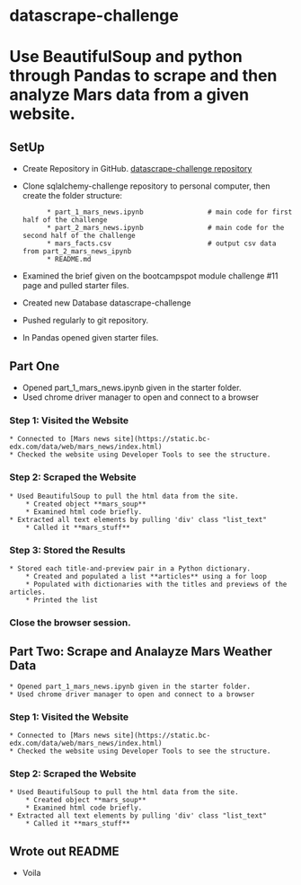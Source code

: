 # datascrape-challenge

# Use BeautifulSoup and python through Pandas to scrape and then analyze Mars data from a given website.

## SetUp

* Create Repository in GitHub.
[datascrape-challenge repository](https://github.com/StephWolter/datascrape-challenge.git)

* Clone sqlalchemy-challenge repository to personal computer, then create the folder structure:


            * part_1_mars_news.ipynb                # main code for first half of the challenge
            * part_2_mars_news.ipynb                # main code for the second half of the challenge
            * mars_facts.csv                        # output csv data from part_2_mars_news_ipynb
            * README.md

* Examined the brief given on the bootcampspot module challenge #11 page and pulled starter files. 
* Created new Database datascrape-challenge
* Pushed regularly to git repository.
* In Pandas opened given starter files.

## Part One

* Opened part_1_mars_news.ipynb given in the starter folder.
* Used chrome driver manager to open and connect to a browser

### Step 1: Visited the Website
    * Connected to [Mars news site](https://static.bc-edx.com/data/web/mars_news/index.html) 
    * Checked the website using Developer Tools to see the structure.

### Step 2: Scraped the Website
    * Used BeautifulSoup to pull the html data from the site.
        * Created object **mars_soup** 
        * Examined html code briefly.
    * Extracted all text elements by pulling 'div' class "list_text"
        * Called it **mars_stuff**

### Step 3: Stored the Results
    * Stored each title-and-preview pair in a Python dictionary. 
        * Created and populated a list **articles** using a for loop
        * Populated with dictionaries with the titles and previews of the articles.
        * Printed the list
### Close the browser session.

## Part Two: Scrape and Analayze Mars Weather Data

    * Opened part_1_mars_news.ipynb given in the starter folder.
    * Used chrome driver manager to open and connect to a browser

### Step 1: Visited the Website
    * Connected to [Mars news site](https://static.bc-edx.com/data/web/mars_news/index.html) 
    * Checked the website using Developer Tools to see the structure.

### Step 2: Scraped the Website
    * Used BeautifulSoup to pull the html data from the site.
        * Created object **mars_soup** 
        * Examined html code briefly.
    * Extracted all text elements by pulling 'div' class "list_text"
        * Called it **mars_stuff**


## Wrote out README
* Voila

